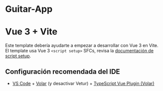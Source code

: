 # Guitar-App
# Vue 3 + Vite

Este template debería ayudarte a empezar a desarrollar con Vue 3 en Vite. El template usa Vue 3 `<script setup>` SFCs, revisa la [documentación de script setup](https://v3.vuejs.org/api/sfc-script-setup.html).

## Configuración recomendada del IDE

- [VS Code](https://code.visualstudio.com/) + [Volar](https://marketplace.visualstudio.com/items?itemName=Vue.volar) (y desactivar Vetur) + [TypeScript Vue Plugin (Volar)](https://marketplace.visualstudio.com/items?itemName=Vue.vscode-typescript-vue-plugin)
